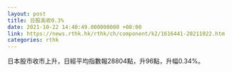 ```yaml
---
layout: post
title: 日股高收0.3%
date: 2021-10-22 14:40:49.000000000 +08:00
link: https://news.rthk.hk/rthk/ch/component/k2/1616441-20211022.htm
categories: rthk
---
```


日本股市收市上升，日經平均指數報28804點，升96點，升幅0.34%。
